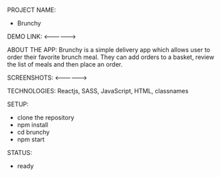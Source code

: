 PROJECT NAME:
- Brunchy

DEMO LINK: 
<------>

ABOUT THE APP: 
Brunchy is a simple delivery app which allows user to order their favorite brunch meal. They can add orders to a basket, review the list of meals and then place an order. 

SCREENSHOTS:
<------>

TECHNOLOGIES: 
Reactjs, SASS, JavaScript, HTML, classnames

SETUP: 
- clone the repository 
- npm install
- cd brunchy
- npm start

STATUS: 
- ready

